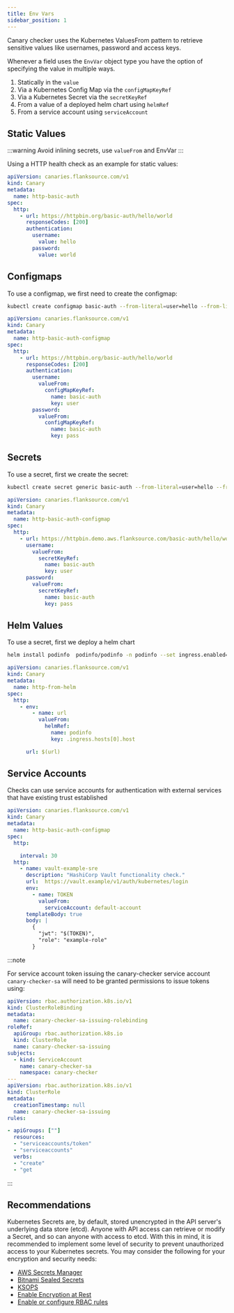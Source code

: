 ```yaml
---
title: Env Vars
sidebar_position: 1
---
```


Canary checker uses the Kubernetes ValuesFrom pattern to retrieve sensitive values like usernames, password and access keys.

Whenever a field uses the `EnvVar` object type you have the option of specifying the value in multiple ways.

1. Statically in the `value`
1. Via a Kubernetes Config Map via the `configMapKeyRef`
1. Via a Kubernetes Secret via the `secretKeyRef`
1. From a value of a deployed helm chart using `helmRef`
1. From a service account using `serviceAccount`

## Static Values

:::warning
Avoid inlining secrets, use `valueFrom` and <CommonLink to="authentication">EnvVar</CommonLink>
:::

Using a HTTP health check as an example for static values:

```yaml title="http-basic-auth-static.yaml"
apiVersion: canaries.flanksource.com/v1
kind: Canary
metadata:
  name: http-basic-auth
spec:
  http:
    - url: https://httpbin.org/basic-auth/hello/world
      responseCodes: [200]
      authentication:
        username:
          value: hello
        password:
          value: world
```

## Configmaps

To use a configmap, we first need to create the configmap:

```bash
kubectl create configmap basic-auth --from-literal=user=hello --from-literal=pass=world -n default
```

```yaml title="http-basic-auth-configmap.yaml"
apiVersion: canaries.flanksource.com/v1
kind: Canary
metadata:
  name: http-basic-auth-configmap
spec:
  http:
    - url: https://httpbin.org/basic-auth/hello/world
      responseCodes: [200]
      authentication:
        username:
          valueFrom:
            configMapKeyRef:
              name: basic-auth
              key: user
        password:
          valueFrom:
            configMapKeyRef:
              name: basic-auth
              key: pass
```

## Secrets

To use a secret, first we create the secret:

```bash
kubectl create secret generic basic-auth --from-literal=user=hello --from-literal=pass=world -n default
```

```yaml title="http-basic-auth-secret.yaml"
apiVersion: canaries.flanksource.com/v1
kind: Canary
metadata:
  name: http-basic-auth-configmap
spec:
  http:
    - url: https://httpbin.demo.aws.flanksource.com/basic-auth/hello/world
      username:
        valueFrom:
          secretKeyRef:
            name: basic-auth
            key: user
      password:
        valueFrom:
          secretKeyRef:
            name: basic-auth
            key: pass
```

## Helm Values

To use a secret, first we deploy a helm chart

```bash
helm install podinfo  podinfo/podinfo -n podinfo --set ingress.enabled=true
```

```yaml title="http-from-helm.yaml"
apiVersion: canaries.flanksource.com/v1
kind: Canary
metadata:
  name: http-from-helm
spec:
  http:
    - env:
        - name: url
          valueFrom:
            helmRef:
              name: podinfo
              key: .ingress.hosts[0].host

      url: $(url)
```

## Service Accounts

Checks can use service accounts for authentication with external services that have existing trust established

```yaml title="http-service-accounts.yaml"
apiVersion: canaries.flanksource.com/v1
kind: Canary
metadata:
  name: http-basic-auth-configmap
spec:
  http:

    interval: 30
  http:
    - name: vault-example-sre
      description: "HashiCorp Vault functionality check."
      url:  https://vault.example/v1/auth/kubernetes/login
      env:
        - name: TOKEN
          valueFrom:
            serviceAccount: default-account
      templateBody: true
      body: |
        {
          "jwt": "$(TOKEN)",
          "role": "example-role"
        }

```

:::note

For service account token issuing the canary-checker service account `canary-checker-sa` will need to be granted permissions to issue tokens using:

```yaml
apiVersion: rbac.authorization.k8s.io/v1
kind: ClusterRoleBinding
metadata:
  name: canary-checker-sa-issuing-rolebinding
roleRef:
  apiGroup: rbac.authorization.k8s.io
  kind: ClusterRole
  name: canary-checker-sa-issuing
subjects:
  - kind: ServiceAccount
    name: canary-checker-sa
    namespace: canary-checker
---
apiVersion: rbac.authorization.k8s.io/v1
kind: ClusterRole
metadata:
  creationTimestamp: null
  name: canary-checker-sa-issuing
rules:

- apiGroups: [""]
  resources:
  - "serviceaccounts/token"
  - "serviceaccounts"
  verbs:
  - "create"
  - "get
```

:::

## Recommendations

Kubernetes Secrets are, by default, stored unencrypted in the API server's underlying data store (etcd). Anyone with API access can retrieve or modify a Secret, and so can anyone with access to etcd. With this in mind, it is recommended to implement some level of security to prevent unauthorized access to your Kubernetes secrets.
You may consider the following for your encryption and security needs:

- [AWS Secrets Manager](https://aws.amazon.com/secrets-manager/getting-started/)
- [Bitnami Sealed Secrets](https://www.youtube.com/watch?v=xd2QoV6GJlc&ab_channel=DevOpsToolkit)
- [KSOPS](https://blog.oddbit.com/post/2021-03-09-getting-started-with-ksops/)
- [Enable Encryption at Rest](https://kubernetes.io/docs/tasks/administer-cluster/encrypt-data/)
- [Enable or configure RBAC rules](https://kubernetes.io/docs/reference/access-authn-authz/authorization/)
